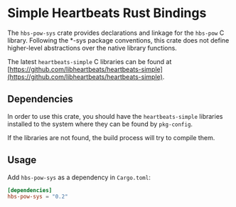 # Simple Heartbeats Rust Bindings

The `hbs-pow-sys` crate provides declarations and linkage for the
`hbs-pow` C library.
Following the *-sys package conventions, this crate does not define
higher-level abstractions over the native library functions.

The latest `heartbeats-simple` C libraries can be found at
[https://github.com/libheartbeats/heartbeats-simple](https://github.com/libheartbeats/heartbeats-simple).

## Dependencies

In order to use this crate, you should have the `heartbeats-simple` libraries
installed to the system where they can be found by `pkg-config`.

If the libraries are not found, the build process will try to compile them.

## Usage
Add `hbs-pow-sys` as a dependency in `Cargo.toml`:

```toml
[dependencies]
hbs-pow-sys = "0.2"
```
